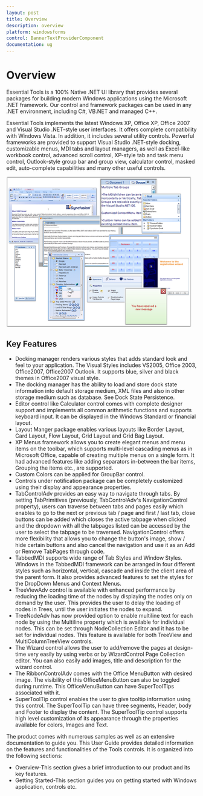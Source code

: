 ```yaml
---
layout: post
title: Overview
description: overview
platform: windowsforms
control: BannerTextProviderComponent
documentation: ug
---
```


# Overview

Essential Tools is a 100% Native .NET UI library that provides several packages for building modern Windows applications using the Microsoft .NET framework. Our control and framework packages can be used in any .NET environment, including C#, VB.NET and managed C++.

Essential Tools implements the latest Windows XP, Office XP, Office 2007 and Visual Studio .NET-style user interfaces. It offers complete compatibility with Windows Vista. In addition, it includes several utility controls. Powerful frameworks are provided to support Visual Studio .NET-style docking, customizable menus, MDI tabs and layout managers, as well as Excel-like workbook control, advanced scroll control, XP-style tab and task menu control, Outlook-style group bar and group view, calculator control, masked edit, auto-complete capabilities and many other useful controls.

 ![](Overview_images/Overview_img1.png) 



## Key Features

* Docking manager renders various styles that adds standard look and feel to your application. The Visual Styles includes VS2005, Office 2003, Office2007, Office2007 Outlook. It supports blue, silver and black themes in Office2007 visual style.
* The docking manager has the ability to load and store dock state information into default storage medium, XML files and also in other storage medium such as database. See Dock State Persistence.
* Editor control like Calculator control comes with complete designer support and implements all common arithmetic functions and supports keyboard input. It can be displayed in the Windows Standard or financial layout.
* Layout Manger package enables various layouts like Border Layout, Card Layout, Flow Layout, Grid Layout and Grid Bag Layout.
* XP Menus framework allows you to create elegant menus and menu items on the toolbar, which supports multi-level cascading menus as in Microsoft Office, capable of creating multiple menus on a single form. It had advanced features like adding separators in-between the bar items, Grouping the items etc., are supported.
* Custom Colors can be applied for GroupBar control.
* Controls under notification package can be completely customized using their display and appearance properties.
* TabControlAdv provides an easy way to navigate through tabs. By setting TabPrimitives (previously, TabControlAdv's  NavigationControl property), users can traverse between tabs and pages easily which enables to go to the next or previous tab / page and first / last tab, close buttons can be added which closes the active tabpage when clicked and the dropdown with all the tabpages listed can be accessed by the user to select the tabpage to be traversed. NavigationControl offers more flexibility that allows you to change the button's image, show / hide certain buttons and also cancel the navigation and use it as an Add or Remove TabPages through code.
* TabbedMDI supports wide range of Tab Styles and Window Styles. Windows in the TabbedMDI framework can be arranged in four different styles such as horizontal, vertical, cascade and inside the client area of the parent form. It also provides advanced features to set the styles for the DropDown Menus and Context Menus. 
* TreeViewAdv control is available with enhanced performance by reducing the loading time of the nodes by displaying the nodes only on demand by the user. This provides the user to delay the loading of nodes in Trees, until the user initiates the nodes to expand.
* TreeNodeAdv has now provided option to enable multiline text for each node by using the Multiline property which is available for individual nodes. This can be set through NodeCollection Editor and it has to be set for individual nodes. This feature is available for both TreeView and MultiColumnTreeView controls.
* The Wizard control allows the user to add/remove the pages at design-time very easily by using verbs or by WizardControl Page Collection editor. You can also easily add images, title and description for the wizard control. 
* The RibbonControlAdv comes with the Office MenuButton with desired image. The visibility of this OfficeMenuButton can also be toggled during runtime. This OfficeMenuButton can have SuperToolTips associated with it.
* SuperToolTip control enables the user to give tooltip information using this control. The SuperToolTip can have three segments, Header, body and Footer to display the content. The SuperToolTip control supports high level customization of its appearance through the properties available for colors, Images and Text.

The product comes with numerous samples as well as an extensive documentation to guide you. This User Guide provides detailed information on the features and functionalities of the Tools controls. It is organized into the following sections:

* Overview-This section gives a brief introduction to our product and its key features.
* Getting Started-This section guides you on getting started with Windows application, controls etc.


